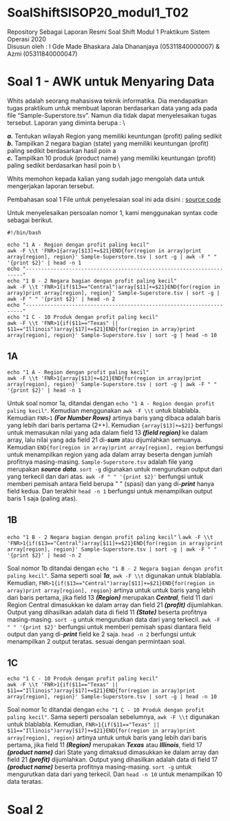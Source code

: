 # SoalShiftSISOP20_modul1_T02
Repository Sebagai Laporan Resmi Soal Shift Modul 1 Praktikum Sistem Operasi 2020\
Disusun oleh : I Gde Made Bhaskara Jala Dhananjaya (05311840000007) & Azmi (05311840000047)

# Soal 1 - AWK untuk Menyaring Data
Whits adalah seorang mahasiswa teknik informatika. Dia mendapatkan tugas praktikum untuk membuat laporan berdasarkan data yang ada pada file “Sample-Superstore.tsv”. Namun dia tidak dapat menyelesaikan tugas tersebut. Laporan yang diminta berupa : \

***a.*** Tentukan wilayah Region yang memiliki keuntungan (profit) paling sedikit \
***b.*** Tampilkan 2 negara bagian (state) yang memiliki keuntungan (profit) paling sedikit berdasarkan hasil poin a \
***c.*** Tampilkan 10 produk (product name) yang memiliki keuntungan (profit) paling sedikit berdasarkan hasil poin b \

Whits memohon kepada kalian yang sudah jago mengolah data untuk mengerjakan laporan tersebut.

Pembahasan soal 1 File untuk penyelesaian soal ini ada disini : [source code](https://github.com/Bhaskaraa/SoalShiftSISOP20_modul1_T02/tree/master/Soal1)

Untuk menyelesaikan persoalan nomor 1, kami menggunakan syntax code sebagai berikut.
```
#!/bin/bash

echo "1 A - Region dengan profit paling kecil"
awk -F \\t 'FNR>1{array[$13]+=$21}END{for(region in array)print array[region], region}' Sample-Superstore.tsv | sort -g | awk -F " " '{print $2}' | head -n 1
echo "---------------------------------------------------------------------"
echo "1 B - 2 Negara bagian dengan profit paling kecil"
awk -F \\t 'FNR>1{if($13=="Central")array[$11]+=$21}END{for(region in array)print array[region], region}' Sample-Superstore.tsv | sort -g | awk -F " " '{print $2}' | head -n 2
echo "---------------------------------------------------------------------"
echo "1 C - 10 Produk dengan profit paling kecil"
awk -F \\t 'FNR>1{if($11=="Texas" || $11=="Illinois")array[$17]+=$21}END{for(region in array)print array[region], region}' Sample-Superstore.tsv | sort -g | head -n 10

```
## 1A
`echo "1 A - Region dengan profit paling kecil"` \
`awk -F \\t 'FNR>1{array[$13]+=$21}END{for(region in array)print array[region], region}' Sample-Superstore.tsv | sort -g | awk -F " " '{print $2}' | head -n 1`

Untuk soal nomor 1a, ditandai dengan `echo "1 A - Region dengan profit paling kecil"`. Kemudian menggunakan `awk -F \\t` untuk blablabla. Kemudian `FNR>1` ***(For Number Rows)*** artinya baris yang dibaca adalah baris yang lebih dari baris pertama (2++). Kemudian `{array[$13]+=$21}` berfungsi untuk memasukan nilai yang ada dalam field 13 ***(field region)*** ke dalam array, lalu nilai yang ada field 21 di-***sum*** atau dijumlahkan semuanya. Kemudian `END{for(region in array)print array[region], region` berfungsi untuk menampilkan region yang ada dalam array beserta dengan jumlah profitnya masing-masing. `Sample-Superstore.tsv` adalah file yang merupakan ***source data***. `sort -g` digunakan untuk mengurutkan output dari yang terkecil dan dari atas. `awk -F " " '{print $2}'` berfungsi untuk memberi pemisah antara field berupa " " (spasi) dan yang di-***print*** hanya field kedua. Dan terakhir `head -n 1` berfungsi untuk menampilkan output baris 1 saja (paling atas).

## 1B
`echo "1 B - 2 Negara bagian dengan profit paling kecil"` \ 
`awk -F \\t 'FNR>1{if($13=="Central")array[$11]+=$21}END{for(region in array)print array[region], region}' Sample-Superstore.tsv | sort -g | awk -F " " '{print $2}' | head -n 2`

Soal nomor 1b ditandai dengan `echo "1 B - 2 Negara bagian dengan profit paling kecil"`. Sama seperti soal ***1a***, `awk -F \\t` digunakan untuk blablabla. Kemudian, `FNR>1{if($13=="Central")array[$11]+=$21}END{for(region in array)print array[region], region}` artinya untuk untuk baris yang lebih dari baris pertama, jika field 13 ***(Region)*** merupakan ***Central***, field 11 dari Region Central dimasukkan ke dalam array dan field 21 ***(profit)*** dijumlahkan. Output yang dihasilkan adalah data di field 11 ***(State)*** beserta profitnya masing-masing. `sort -g` untuk mengurutkan data dari yang terkecil. `awk -F " " '{print $2}'` berfungsi untuk memberi pemisah spasi diantara field output dan yang di-***print*** field ke 2 saja. `head -n 2` berfungsi untuk menampilkan 2 output teratas. sesuai dengan permintaan soal.

## 1C
`echo "1 C - 10 Produk dengan profit paling kecil"` \
`awk -F \\t 'FNR>1{if($11=="Texas" || $11=="Illinois")array[$17]+=$21}END{for(region in array)print array[region], region}' Sample-Superstore.tsv | sort -g | head -n 10`

Soal nomor 1c ditandai dengan `echo "1 C - 10 Produk dengan profit paling kecil"`. Sama seperti persoalan sebelumnya, `awk -F \\t` digunakan untuk blablabla. Kemudian, `FNR>1{if($11=="Texas" || $11=="Illinois")array[$17]+=$21}END{for(region in array)print array[region], region}` artinya untuk untuk baris yang lebih dari baris pertama, jika field 11 ***(Region)*** merupakan ***Texas*** atau ***Illinois***, field 17 ***(product name)*** dari State yang dimaksud dimasukkan ke dalam array dan field 21 ***(profit)*** dijumlahkan. Output yang dihasilkan adalah data di field 17 ***(product name)*** beserta profitnya masing-masing. `sort -g` untuk mengurutkan data dari yang terkecil. Dan `head -n 10` untuk menampilkan 10 data teratas.

# Soal 2






 

